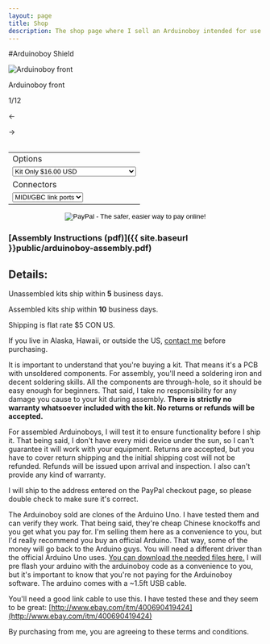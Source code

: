 ```yaml
---
layout: page
title: Shop
description: The shop page where I sell an Arduinoboy intended for use with the Nintendo Gameboy and MIDI
---
```

#Arduinoboy Shield

<div class="gallery">
	<img src="{{ site.baseurl }}public/gallery/1.jpg" alt="Arduinoboy front" id="gallery_image" onclick="cycle(1); return false;">
	<p id="gallery_subtitle">Arduinoboy front</p>
	<p id="gallery_pos_text">1/12</p>
	<div id="gallery_nav">
		<p id="gallery_nav_left" onclick="cycle(0); return false;">←</p>
		<p id="gallery_nav_right" onclick="cycle(1); return false;">→</p>
	</div>
</div>

<table>
<form action="https://www.paypal.com/cgi-bin/webscr" method="post" target="_top">
<input type="hidden" name="cmd" value="_s-xclick">
<input type="hidden" name="hosted_button_id" value="KL5CHQHBNR868">
<table>
<tr><td><input type="hidden" name="on0" value="Options">Options</td></tr><tr><td><select name="os0">
	<option value="Kit Only">Kit Only $16.00 USD</option>
	<option value="Kit + Arduino">Kit + Arduino $21.00 USD</option>
	<option value="Assembled Kit">Assembled Kit $26.00 USD</option>
	<option value="Assembled Kit + Arduino">Assembled Kit + Arduino $31.00 USD</option>
</select> </td></tr>
<tr><td><input type="hidden" name="on1" value="Connectors">Connectors</td></tr><tr><td><select name="os1">
	<option value="MIDI/GBC link ports">MIDI/GBC link ports </option>
	<option value="Screw Terminals">Screw Terminals </option>
</select> </td></tr>
</table>
<input type="hidden" name="currency_code" value="USD">
<input type="image" src="/public/button.png" border="0" name="submit" alt="PayPal - The safer, easier way to pay online!" style="display:block;margin:0 auto;">
<img alt="" border="0" src="https://www.paypalobjects.com/en_US/i/scr/pixel.gif" width="1" height="1">
</form>
</table>

### [Assembly Instructions (pdf)]({{ site.baseurl }}public/arduinoboy-assembly.pdf)

## Details:

Unassembled kits ship within **5** business days.

Assembled kits ship within **10** business days.

Shipping is flat rate $5 CON US.

If you live in Alaska, Hawaii, or outside the US, [contact me](mailto:bro@catskull.net) before purchasing.

It is important to understand that you're buying a kit. That means it's a PCB with unsoldered components. For assembly,  you'll need a soldering iron and decent soldering skills. All the components are through-hole, so it should be easy enough for beginners. That said, I take no responsibility for any damage you cause to your kit during assembly. **There is strictly no warranty whatsoever included with the kit. No returns or refunds will be accepted.**

For assembled Arduinoboys, I will test it to ensure functionality before I ship it. That being said, I don't have every midi device under the sun, so I can't guarantee it will work with your equipment. Returns are accepted, but you have to cover return shipping and the initial shipping cost will not be refunded. Refunds will be issued upon arrival and inspection. I also can't provide any kind of warranty.

I will ship to the address entered on the PayPal checkout page, so please double check to make sure it's correct.

The Arduinoboy sold are clones of the Arduino Uno. I have tested them and can verify they work. That being said, they're cheap Chinese knockoffs and you get what you pay for. I'm selling them here as a convenience to you, but I'd really recommend you buy an official Arduino. That way, some of the money will go back to the Arduino guys. You will need a different driver than the official Arduino Uno uses. [You can download the needed files here.](https://drive.google.com/file/d/0BzxqUIMB8O1na1ZLZzFXZGxCbm8/view) I will pre flash your arduino with the arduinoboy code as a convenience to you, but it's important to know that you're not paying for the Arduinoboy software. The arduino comes with a ~1.5ft USB cable.

You'll need a good link cable to use this. I have tested these and they seem to be great: [http://www.ebay.com/itm/400690419424](http://www.ebay.com/itm/400690419424)

By purchasing from me, you are agreeing to these terms and conditions.
